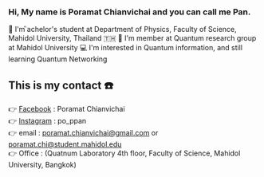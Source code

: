 ### Hi, My name is Poramat Chianvichai and you can call me Pan.

🏫 I'm ิachelor's student at Department of Physics, Faculty of Science, Mahidol University, Thailand 🇹🇭
🏢 I'm member at Quantum research group at Mahidol University
💻 I'm interested in Quantum information, and still learning Quantum Networking

## This is my contact ☎️

👉 [Facebook](https://www.facebook.com/profile.php?id=100001248298365/) : Poramat Chianvichai<br>
👉 [Instagram](https://www.instagram.com/por_ppan/) : po_ppan<br>
👉 email : poramat.chianvichai@gmail.com or poramat.chi@student.mahidol.edu<br>
👉 Office : (Quatnum Laboratory 4th floor, Faculty of Science, Mahidol University, Bangkok)<br>

<!---
PankidT/PankidT is a ✨ special ✨ repository because its `README.md` (this file) appears on your GitHub profile.
You can click the Preview link to take a look at your changes.
--->
